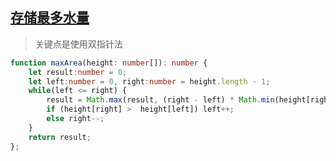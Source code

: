 ## [存储最多水量](https://leetcode.com/problems/container-with-most-water/)

> 关键点是使用双指针法

```ts
function maxArea(height: number[]): number {
    let result:number = 0;
    let left:number = 0, right:number = height.length - 1;
    while(left <= right) {
        result = Math.max(result, (right - left) * Math.min(height[right], height[left]))
        if (height[right] >  height[left]) left++;
        else right--;
    }
    return result;
};

```